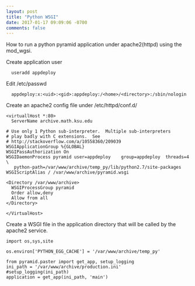 ```yaml
---
layout: post
title: "Python WSGI"
date: 2017-01-17 09:09:06 -0700
comments: false
---
```

How to run a python pyramid application under apache2(httpd) using the mod_wgsi.

Create application user 

```
  useradd appdeploy
```

Edit /etc/passwd

```
  appdeploy:x:<uid>:<gid>:appdeploy:/<home>/<directory>:/sbin/nologin
```

Create an apache2 config file under /etc/httpd/conf.d/

```
<virtuallHost *:80>
  ServerName archive.math.ksu.edu

# Use only 1 Python sub-interpreter.  Multiple sub-interpreters
# play badly with C extensions.  See
# http://stackoverflow.com/a/10558360/209039
WSGIApplicationGroup %{GLOBAL}
WSGIPassAuthorization On
WSGIDaemonProcess pyramid user=appdeploy    group=appdeploy  threads=4 \
   python-path=/var/www/archive/temp_py/lib/python2.7/site-packages
WSGIScriptAlias / /var/www/archive/pyramid.wsgi

<Directory /var/www/archive>
  WSGIProcessGroup pyramid
  Order allow,deny
  Allow from all
</Directory>

</VirtualHost>
```

Create a WSGI file in the application directory that will be called by the apache2 service.

```
import os,sys,site

os.environ['PYTHON_EGG_CACHE'] = '/var/www/archive/temp_py'

from pyramid.paster import get_app, setup_logging
ini_path = '/var/www/archive/production.ini'
#setup_logging(ini_path)
application = get_app(ini_path, 'main')
```

